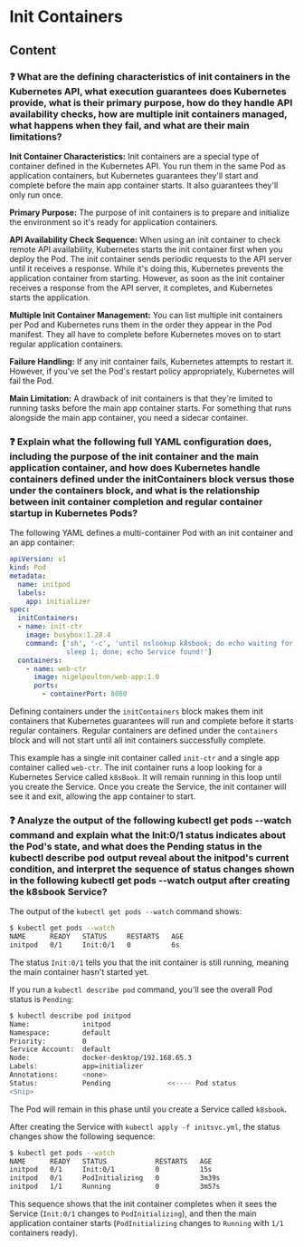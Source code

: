 # Init Containers

## Content

### ❓ What are the defining characteristics of init containers in the Kubernetes API, what execution guarantees does Kubernetes provide, what is their primary purpose, how do they handle API availability checks, how are multiple init containers managed, what happens when they fail, and what are their main limitations?
**Init Container Characteristics:**
Init containers are a special type of container defined in the Kubernetes API. You run them in the same Pod as application containers, but Kubernetes guarantees they'll start and complete before the main app container starts. It also guarantees they'll only run once.

**Primary Purpose:**
The purpose of init containers is to prepare and initialize the environment so it's ready for application containers.

**API Availability Check Sequence:**
When using an init container to check remote API availability, Kubernetes starts the init container first when you deploy the Pod. The init container sends periodic requests to the API server until it receives a response. While it's doing this, Kubernetes prevents the application container from starting. However, as soon as the init container receives a response from the API server, it completes, and Kubernetes starts the application.

**Multiple Init Container Management:**
You can list multiple init containers per Pod and Kubernetes runs them in the order they appear in the Pod manifest. They all have to complete before Kubernetes moves on to start regular application containers.

**Failure Handling:**
If any init container fails, Kubernetes attempts to restart it. However, if you've set the Pod's restart policy appropriately, Kubernetes will fail the Pod.

**Main Limitation:**
A drawback of init containers is that they're limited to running tasks before the main app container starts. For something that runs alongside the main app container, you need a sidecar container.

### ❓ Explain what the following full YAML configuration does, including the purpose of the init container and the main application container, and how does Kubernetes handle containers defined under the initContainers block versus those under the containers block, and what is the relationship between init container completion and regular container startup in Kubernetes Pods?
The following YAML defines a multi-container Pod with an init container and an app container:

```yaml
apiVersion: v1
kind: Pod
metadata:
  name: initpod
  labels:
    app: initializer
spec:
  initContainers:
  - name: init-ctr
    image: busybox:1.28.4
    command: ['sh', '-c', 'until nslookup k8sbook; do echo waiting for k8sbook service;\
              sleep 1; done; echo Service found!']
  containers:
    - name: web-ctr
      image: nigelpoulton/web-app:1.0
      ports:
        - containerPort: 8080
```

Defining containers under the `initContainers` block makes them init containers that Kubernetes guarantees will run and complete before it starts regular containers. Regular containers are defined under the `containers` block and will not start until all init containers successfully complete.

This example has a single init container called `init-ctr` and a single app container called `web-ctr`. The init container runs a loop looking for a Kubernetes Service called `k8sBook`. It will remain running in this loop until you create the Service. Once you create the Service, the init container will see it and exit, allowing the app container to start.

### ❓ Analyze the output of the following kubectl get pods --watch command and explain what the Init:0/1 status indicates about the Pod's state, and what does the Pending status in the kubectl describe pod output reveal about the initpod's current condition, and interpret the sequence of status changes shown in the following kubectl get pods --watch output after creating the k8sbook Service?
The output of the `kubectl get pods --watch` command shows:

```bash
$ kubectl get pods --watch
NAME      READY   STATUS     RESTARTS   AGE
initpod   0/1     Init:0/1   0          6s
```

The status `Init:0/1` tells you that the init container is still running, meaning the main container hasn't started yet.

If you run a `kubectl describe pod` command, you'll see the overall Pod status is `Pending`:

```bash
$ kubectl describe pod initpod
Name:             initpod
Namespace:        default
Priority:         0
Service Account:  default
Node:             docker-desktop/192.168.65.3
Labels:           app=initializer
Annotations:      <none>
Status:           Pending              <<---- Pod status
<Snip>
```

The Pod will remain in this phase until you create a Service called `k8sbook`.

After creating the Service with `kubectl apply -f initsvc.yml`, the status changes show the following sequence:

```bash
$ kubectl get pods --watch
NAME      READY   STATUS            RESTARTS   AGE
initpod   0/1     Init:0/1          0          15s
initpod   0/1     PodInitializing   0          3m39s
initpod   1/1     Running           0          3m57s
```

This sequence shows that the init container completes when it sees the Service (`Init:0/1` changes to `PodInitializing`), and then the main application container starts (`PodInitializing` changes to `Running` with `1/1` containers ready).

